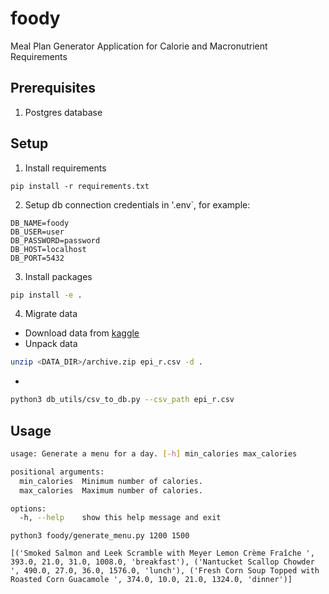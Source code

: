 # foody
Meal Plan Generator Application for Calorie and Macronutrient Requirements

## Prerequisites
1. Postgres database

## Setup
1. Install requirements
```
pip install -r requirements.txt
```

2. Setup db connection credentials in '.env`, for example:
```
DB_NAME=foody
DB_USER=user
DB_PASSWORD=password
DB_HOST=localhost
DB_PORT=5432
```

3. Install packages
```bash
pip install -e .
```

4. Migrate data
- Download data from [kaggle](https://www.kaggle.com/datasets/hugodarwood/epirecipes?resource=download)
- Unpack data
```bash
unzip <DATA_DIR>/archive.zip epi_r.csv -d .
```
- 
```bash
python3 db_utils/csv_to_db.py --csv_path epi_r.csv
```

## Usage
```bash
usage: Generate a menu for a day. [-h] min_calories max_calories

positional arguments:
  min_calories  Minimum number of calories.
  max_calories  Maximum number of calories.

options:
  -h, --help    show this help message and exit
```

```
python3 foody/generate_menu.py 1200 1500

[('Smoked Salmon and Leek Scramble with Meyer Lemon Crème Fraîche ', 393.0, 21.0, 31.0, 1008.0, 'breakfast'), ('Nantucket Scallop Chowder ', 490.0, 27.0, 36.0, 1576.0, 'lunch'), ('Fresh Corn Soup Topped with Roasted Corn Guacamole ', 374.0, 10.0, 21.0, 1324.0, 'dinner')]
```